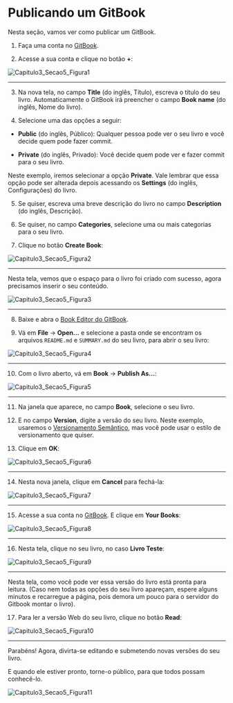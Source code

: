 
# Publicando um GitBook

Nesta seção, vamos ver como publicar um GitBook.

1) Faça uma conta no [GitBook](https://www.gitbook.io/).

2) Acesse a sua conta e clique no botão **+**:

![Capitulo3_Secao5_Figura1](figuras/Capitulo3_Secao5_Figura1.png)

***

3) Na nova tela, no campo **Title** (do inglês, Título), escreva o título do seu livro. Automaticamente o GitBook irá preencher o campo **Book name** (do inglês, Nome do livro).

4) Selecione uma das opções a seguir:

+ **Public** (do inglês, Público): Qualquer pessoa pode ver o seu livro e você decide quem pode fazer commit.

+ **Private** (do inglês, Privado): Você decide quem pode ver e fazer commit para o seu livro.

Neste exemplo, iremos selecionar a opção **Private**. Vale lembrar que essa opção pode ser alterada depois acessando os **Settings** (do inglês, Configurações) do livro.

5) Se quiser, escreva uma breve descrição do livro no campo **Description** (do inglês, Descrição).

6) Se quiser, no campo **Categories**, selecione uma ou mais categorias para o seu livro.

7) Clique no botão **Create Book**:

![Capitulo3_Secao5_Figura2](figuras/Capitulo3_Secao5_Figura2.png)

***

Nesta tela, vemos que o espaço para o livro foi criado com sucesso, agora precisamos inserir o seu conteúdo.

![Capitulo3_Secao5_Figura3](figuras/Capitulo3_Secao5_Figura3.png)

***

8) Baixe e abra o [Book Editor do GitBook](https://www.gitbook.io/editor/download).

9) Vá em **File** -> **Open...** e selecione a pasta onde se encontram os arquivos ``README.md`` e ``SUMMARY.md`` do seu livro, para abrir o seu livro:

![Capitulo3_Secao5_Figura4](figuras/Capitulo3_Secao5_Figura4.png)

***

10) Com o livro aberto, vá em **Book** -> **Publish As...**:

![Capitulo3_Secao5_Figura5](figuras/Capitulo3_Secao5_Figura5.png)

***

11) Na janela que aparece, no campo **Book**, selecione o seu livro.

12) E no campo **Version**, digite a versão do seu livro. Neste exemplo, usaremos o [Versionamento Semântico](http://semver.org/lang/pt-BR/), mas você pode usar o estilo de versionamento que quiser.

13) Clique em **OK**:

![Capitulo3_Secao5_Figura6](figuras/Capitulo3_Secao5_Figura6.png)

***

14) Nesta nova janela, clique em **Cancel** para fechá-la:

![Capitulo3_Secao5_Figura7](figuras/Capitulo3_Secao5_Figura7.png)

***

15) Acesse a sua conta no [GitBook](https://www.gitbook.io/). E clique em **Your Books**:

![Capitulo3_Secao5_Figura8](figuras/Capitulo3_Secao5_Figura8.png)

***

16) Nesta tela, clique no seu livro, no caso **Livro Teste**:

![Capitulo3_Secao5_Figura9](figuras/Capitulo3_Secao5_Figura9.png)

***

Nesta tela, como você pode ver essa versão do livro está pronta para leitura. (Caso nem todas as opções do seu livro apareçam, espere alguns minutos e recarregue a página, pois demora um pouco para o servidor do Gitbook montar o livro).

17) Para ler a versão Web do seu livro, clique no botão **Read**:

![Capitulo3_Secao5_Figura10](figuras/Capitulo3_Secao5_Figura10.png)

***

Parabéns! Agora, divirta-se editando e submetendo novas versões do seu livro.

E quando ele estiver pronto, torne-o público, para que todos possam conhecê-lo.

![Capitulo3_Secao5_Figura11](figuras/Capitulo3_Secao5_Figura11.png)
